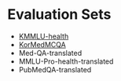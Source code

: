 # Evaluation Sets

- [KMMLU-health](https://huggingface.co/datasets/HAERAE-HUB/KMMLU)
- [KorMedMCQA](https://huggingface.co/datasets/sean0042/KorMedMCQA)
- Med-QA-translated 
- MMLU-Pro-health-translated 
- PubMedQA-translated
